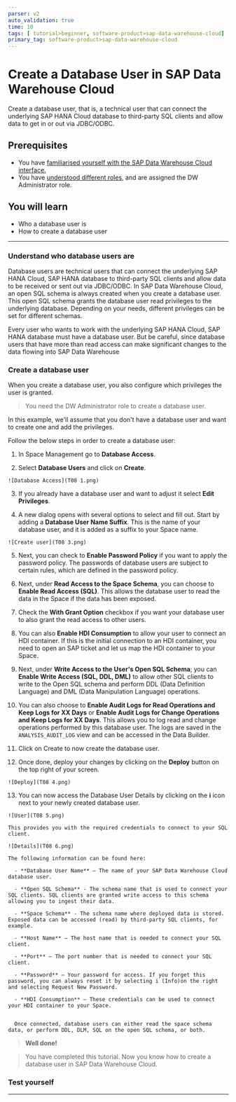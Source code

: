 ```yaml
---
parser: v2
auto_validation: true
time: 10
tags: [ tutorial>beginner, software-product>sap-data-warehouse-cloud]
primary_tag: software-product>sap-data-warehouse-cloud
---
```


# Create a Database User in SAP Data Warehouse Cloud
<!-- description --> Create a database user, that is, a technical user that can connect the underlying SAP HANA Cloud database to third-party SQL clients and allow data to get in or out via JDBC/ODBC.

## Prerequisites
  - You have [familiarised yourself with the SAP Data Warehouse Cloud interface.](data-warehouse-cloud-2-interface)
  - You have [understood different roles](data-warehouse-cloud-3-add-users), and are assigned the DW Administrator role.

## You will learn
  - Who a database user is
  - How to create a database user

---

### Understand who database users are


Database users are technical users that can connect the underlying SAP HANA Cloud, SAP HANA database to third-party SQL clients and allow data to be received or sent out via JDBC/ODBC. In SAP Data Warehouse Cloud, an open SQL schema is always created when you create a database user. This open SQL schema grants the database user read privileges to the underlying database. Depending on your needs, different privileges can be set for different schemas.

Every user who wants to work with the underlying SAP HANA Cloud, SAP HANA database must have a database user. But be careful, since database users that have more than read access can make significant changes to the data flowing into SAP Data Warehouse


### Create a database user


When you create a database user, you also configure which privileges the user is granted.

> You need the DW Administrator role to create a database user.

In this example, we'll assume that you don't have a database user and want to create one and add the privileges.

Follow the below steps in order to create a database user:

  1. In Space Management go to **Database Access**.

  2. Select **Database Users** and click on **Create**.

    ![Database Access](T08 1.png)

  3. If you already have a database user and want to adjust it select **Edit Privileges**.

  4. A new dialog opens with several options to select and fill out. Start by adding a **Database User Name Suffix**. This is the name of your database user, and it is added as a suffix to your Space name.

    ![Create user](T08 3.png)


  5. Next, you can check to **Enable Password Policy** if you want to apply the password policy. The passwords of database users are subject to certain rules, which are defined in the password policy.

  6. Next, under **Read Access to the Space Schema**, you can choose to **Enable Read Access (SQL)**. This allows the database user to read the data in the Space if the data has been exposed.

  7. Check the **With Grant Option** checkbox if you want your database user to also grant the read access to other users.

  8. You can also **Enable HDI Consumption** to allow your user to connect an HDI container. If this is the initial connection to an HDI container, you need to open an SAP ticket and let us map the HDI container to your Space.

  9. Next, under **Write Access to the User's Open SQL Schema**; you can **Enable Write Access (SQL, DDL, DML)** to allow other SQL clients to write to the Open SQL schema and perform DDL (Data Definition Language) and DML (Data Manipulation Language) operations.

  10. You can also choose to **Enable Audit Logs for Read Operations and Keep Logs for XX Days** or **Enable Audit Logs for Change Operations and Keep Logs for XX Days**. This allows you to log read and change operations performed by this database user. The logs are saved in the `ANALYSIS_AUDIT_LOG` view and can be accessed in the Data Builder.

  11. Click on Create to now create the database user.

  12. Once done, deploy your changes by clicking on the **Deploy** button on the top right of your screen.

    ![Deploy](T08 4.png)

  13. You can now access the Database User Details by clicking on the **i** icon next to your newly created database user.

    ![User](T08 5.png)

    This provides you with the required credentials to connect to your SQL client.

    ![Details](T08 6.png)

    The following information can be found here:

      -	**Database User Name** – The name of your SAP Data Warehouse Cloud database user.

      -	**Open SQL Schema** - The schema name that is used to connect your SQL clients. SQL clients are granted write access to this schema allowing you to ingest their data.

      -	**Space Schema** - The schema name where deployed data is stored. Exposed data can be accessed (read) by third-party SQL clients, for example.

      -	**Host Name** – The host name that is needed to connect your SQL client.

      -	**Port** – The port number that is needed to connect your SQL client.

      -	**Password** – Your password for access. If you forget this password, you can always reset it by selecting i (Info)on the right and selecting Request New Password.

      -	**HDI Consumption** – These credentials can be used to connect your HDI container to your Space.


      Once connected, database users can either read the space schema data, or perform DDL, DLM, SQL on the open SQL schema, or both.

> **Well done!**

> You have completed this tutorial. Now you know how to create a database user in SAP Data Warehouse Cloud.



### Test yourself





---
